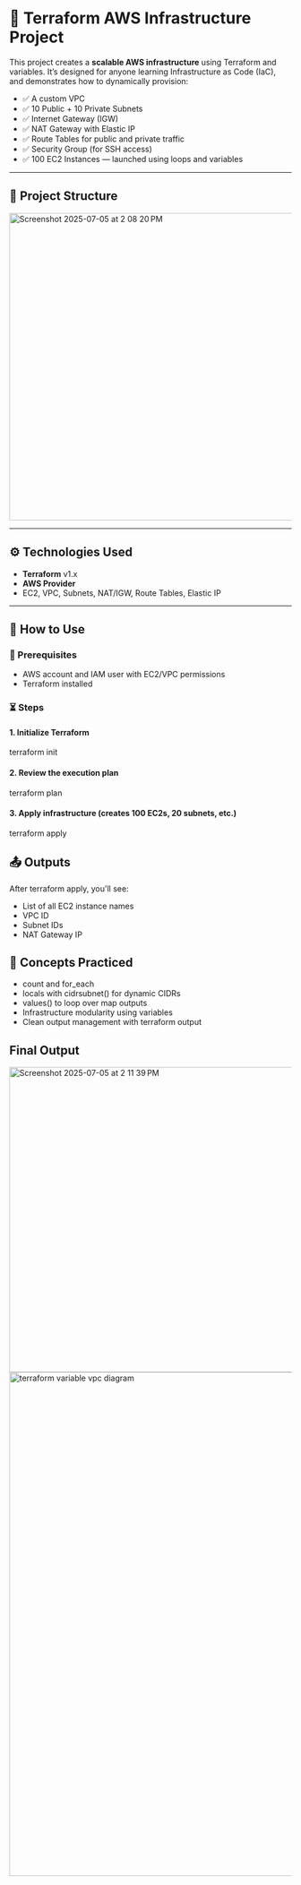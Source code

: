 # 🚀 Terraform AWS Infrastructure Project

This project creates a **scalable AWS infrastructure** using Terraform and variables. It’s designed for anyone learning Infrastructure as Code (IaC), and demonstrates how to dynamically provision:

- ✅ A custom VPC
- ✅ 10 Public + 10 Private Subnets
- ✅ Internet Gateway (IGW)
- ✅ NAT Gateway with Elastic IP
- ✅ Route Tables for public and private traffic
- ✅ Security Group (for SSH access)
- ✅ 100 EC2 Instances — launched using loops and variables

---

## 📁 Project Structure

<img width="549" alt="Screenshot 2025-07-05 at 2 08 20 PM" src="https://github.com/user-attachments/assets/cfa05a4e-2975-40b0-ad69-c0a378c42990" />

---

## ⚙️ Technologies Used

- **Terraform** v1.x
- **AWS Provider**
- EC2, VPC, Subnets, NAT/IGW, Route Tables, Elastic IP

---

## 🚦 How to Use

### 🔁 Prerequisites
- AWS account and IAM user with EC2/VPC permissions
- Terraform installed

### ⏳ Steps

#### 1. Initialize Terraform
terraform init

#### 2. Review the execution plan
terraform plan

#### 3. Apply infrastructure (creates 100 EC2s, 20 subnets, etc.)
terraform apply

## 📤 Outputs
After terraform apply, you'll see:
- List of all EC2 instance names
- VPC ID
- Subnet IDs
- NAT Gateway IP

## 🧠 Concepts Practiced
- count and for_each
- locals with cidrsubnet() for dynamic CIDRs
- values() to loop over map outputs
- Infrastructure modularity using variables
- Clean output management with terraform output



## Final Output

<img width="545" alt="Screenshot 2025-07-05 at 2 11 39 PM" src="https://github.com/user-attachments/assets/52aec0a1-d2d2-48a2-98aa-f28aba51c616" />

<img width="1440" height="900" alt="terraform variable vpc diagram" src="https://github.com/user-attachments/assets/39740976-cbcd-429a-8f0c-fb88f3c41c88" />

